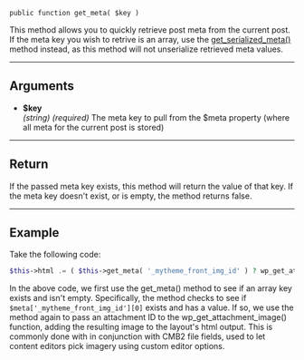 `public function get_meta( $key )`

This method allows you to quickly retrieve post meta from the current post. If the meta key you wish to retrive is an array, use the [get_serialized_meta()](/docs/method-layout/methods/get_serialized_meta()) method instead, as this method will not unserialize retrieved meta values.

***

## Arguments

- **$key**  
_(string)_ _(required)_ The meta key to pull from the $meta property (where all meta for the current post is stored)  
  
***

## Return

If the passed meta key exists, this method will return the value of that key. If the meta key doesn't exist, or is empty, the method returns false.  

***

## Example

Take the following code:

```php
$this->html .= ( $this->get_meta( '_mytheme_front_img_id' ) ? wp_get_attachment_image( $this->get_meta( '_mytheme_front_img_id' ), 'large' ) : '' );
```

In the above code, we first use the get_meta() method to see if an array key exists and isn't empty. Specifically, the method checks to see if `$meta['_mytheme_front_img_id'][0]` exists and has a value. If so, we use the method again to pass an attachment ID to the wp_get_attachment_image() function, adding the resulting image to the layout's html output. This is commonly done with in conjunction with CMB2 file fields, used to let content editors pick imagery using custom editor options.